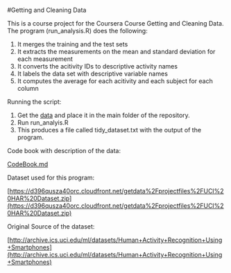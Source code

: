 #Getting and Cleaning Data

This is a course project for the Coursera Course Getting and Cleaning Data. The program (run_analysis.R) does the following:

1. It merges the training and the test sets
2. It extracts the measurements on the mean and standard deviation for each measurement
3. It converts the acitivity IDs to descriptive activity names
4. It labels the data set with descriptive variable names 
5. It computes the average for each acitivity and each subject for each column

Running the script:

1. Get the [data](https://d396qusza40orc.cloudfront.net/getdata%2Fprojectfiles%2FUCI%20HAR%20Dataset.zip) and place it in the main folder of the repository. 
2. Run run_analyis.R
3. This produces a file called tidy_dataset.txt with the output of the program.

Code book with description of the data:

[CodeBook.md](CodeBook.md)

Dataset used for this program:

[https://d396qusza40orc.cloudfront.net/getdata%2Fprojectfiles%2FUCI%20HAR%20Dataset.zip](https://d396qusza40orc.cloudfront.net/getdata%2Fprojectfiles%2FUCI%20HAR%20Dataset.zip)


Original Source of the dataset:

[http://archive.ics.uci.edu/ml/datasets/Human+Activity+Recognition+Using+Smartphones](http://archive.ics.uci.edu/ml/datasets/Human+Activity+Recognition+Using+Smartphones)

